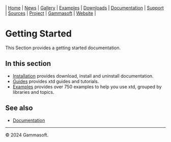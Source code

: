 | [Home](home.md) | [News](news.md) | [Gallery](gallery.md) | [Examples](examples.md) | [Downloads](downloads.md) | [Documentation](documentation.md) | [Support](support.md) | [Sources](https://github.com/gammasoft71/xtd) | [Project](https://sourceforge.net/projects/xtdpro/) | [Gammasoft](gammasoft.md) | [Website](https://gammasoft71.github.io/xtd) |

# Getting Started

This Section provides a getting started documentation.

## In this section

* [Installation](downloads.md) provides download, install and uninstall documentation.
* [Guides](guides.md) provides xtd guides and tutorials.
* [Examples](../examples/README.md) provides over 750 examples to help you use xtd, grouped by libraries and topics.

## See also

* [Documentation](documentation.md)

______________________________________________________________________________________________

© 2024 Gammasoft.
